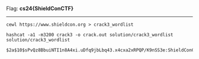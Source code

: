 Flag: **cs24{ShieldConCTF}**

---

`cewl https://www.shieldcon.org > crack3_wordlist`

`hashcat -a1 -m3200 crack3 -o crack.out solution/crack3_wordlist solution/crack3_wordlist`

```
$2a$10$sPvQz8BbuiNTI1n8A4xi.uDfq9jbLbq43.x4cxa2xRPQP/K9nSS3e:ShieldConCTF
```